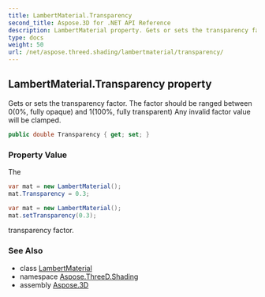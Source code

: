 ```yaml
---
title: LambertMaterial.Transparency
second_title: Aspose.3D for .NET API Reference
description: LambertMaterial property. Gets or sets the transparency factor. The factor should be ranged between 00 fully opaque and 1100 fully transparent Any invalid factor value will be clamped
type: docs
weight: 50
url: /net/aspose.threed.shading/lambertmaterial/transparency/
---
```

## LambertMaterial.Transparency property

Gets or sets the transparency factor. The factor should be ranged between 0(0%, fully opaque) and 1(100%, fully transparent) Any invalid factor value will be clamped.

```csharp
public double Transparency { get; set; }
```

### Property Value

The

```csharp
var mat = new LambertMaterial();
mat.Transparency = 0.3;
```

```csharp
var mat = new LambertMaterial();
mat.setTransparency(0.3);
```

transparency factor.

### See Also

* class [LambertMaterial](../)
* namespace [Aspose.ThreeD.Shading](../../lambertmaterial/)
* assembly [Aspose.3D](../../../)


